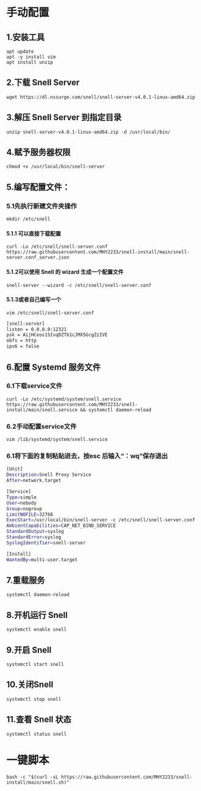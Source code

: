 # 手动配置
## 1.安装工具
    apt update 
    apt -y install vim 
    apt install unzip

## 2.下载 Snell Server
    wget https://dl.nssurge.com/snell/snell-server-v4.0.1-linux-amd64.zip

## 3.解压 Snell Server 到指定目录
    unzip snell-server-v4.0.1-linux-amd64.zip -d /usr/local/bin/

## 4.赋予服务器权限
    chmod +x /usr/local/bin/snell-server
## 5.编写配置文件：

### 5.1先执行新建文件夹操作
    mkdir /etc/snell

#### 5.1.1 可以直接下载配置
    curl -Lo /etc/snell/snell-server.conf https://raw.githubusercontent.com/MHY2233/snell-install/main/snell-server.conf_server.json

#### 5.1.2可以使用 Snell 的 wizard 生成一个配置文件
    snell-server --wizard -c /etc/snell/snell-server.conf

#### 5.1.3或者自己编写一个
    vim /etc/snell/snell-server.conf
```bash
[snell-server]
listen = 0.0.0.0:12321
psk = AijHCeos15IvqDZTb1cJMX5GcgZzIVE
obfs = http
ipv6 = false
```

## 6.配置 Systemd 服务文件

### 6.1下载service文件
    curl -Lo /etc/systemd/system/snell.service https://raw.githubusercontent.com/MHY2233/snell-install/main/snell.service && systemctl daemon-reload
    
### 6.2手动配置service文件

    vim /lib/systemd/system/snell.service

### 6.1将下面的复制粘贴进去，按esc 后输入“：wq”保存退出
```bash
[Unit]
Description=Snell Proxy Service
After=network.target

[Service]
Type=simple
User=nobody
Group=nogroup
LimitNOFILE=32768
ExecStart=/usr/local/bin/snell-server -c /etc/snell/snell-server.conf
AmbientCapabilities=CAP_NET_BIND_SERVICE
StandardOutput=syslog
StandardError=syslog
SyslogIdentifier=snell-server

[Install]
WantedBy=multi-user.target
```

## 7.重载服务
    systemctl daemon-reload
## 8.开机运行 Snell
    systemctl enable snell
## 9.开启 Snell
    systemctl start snell
## 10.关闭Snell
    systemctl stop snell
## 11.查看 Snell 状态
    systemctl status snell

# 一键脚本
    bash -c "$(curl -sL https://raw.githubusercontent.com/MHY2233/snell-install/main/snell.sh)"

